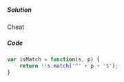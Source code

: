 ##### Solution

Cheat

##### Code

```javascript
var isMatch = function(s, p) {
    return !!s.match('^' + p + '$');
}
```

